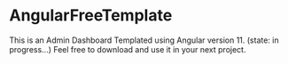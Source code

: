 # AngularFreeTemplate

This is an Admin Dashboard Templated using Angular version 11. (state: in progress...)
Feel free to download and use it in your next project.